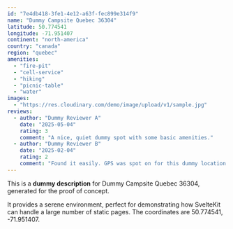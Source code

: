 ```yaml
---
id: "7e4db418-3fe1-4e12-a63f-fec899e314f9"
name: "Dummy Campsite Quebec 36304"
latitude: 50.774541
longitude: -71.951407
continent: "north-america"
country: "canada"
region: "quebec"
amenities:
  - "fire-pit"
  - "cell-service"
  - "hiking"
  - "picnic-table"
  - "water"
images:
  - "https://res.cloudinary.com/demo/image/upload/v1/sample.jpg"
reviews:
  - author: "Dummy Reviewer A"
    date: "2025-05-04"
    rating: 3
    comment: "A nice, quiet dummy spot with some basic amenities."
  - author: "Dummy Reviewer B"
    date: "2025-02-04"
    rating: 2
    comment: "Found it easily. GPS was spot on for this dummy location."
---
```


This is a **dummy description** for Dummy Campsite Quebec 36304, generated for the proof of concept.

It provides a serene environment, perfect for demonstrating how SvelteKit can handle a large number of static pages. The coordinates are 50.774541, -71.951407.
